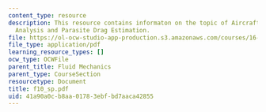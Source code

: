 ```yaml
---
content_type: resource
description: This resource contains informaton on the topic of Aircraft Performance
  Analysis and Parasite Drag Estimation.
file: https://ol-ocw-studio-app-production.s3.amazonaws.com/courses/16-01-unified-engineering-i-ii-iii-iv-fall-2005-spring-2006/41a90a0cb8aa01783ebfbd7aaca42855_f10_sp.pdf
file_type: application/pdf
learning_resource_types: []
ocw_type: OCWFile
parent_title: Fluid Mechanics
parent_type: CourseSection
resourcetype: Document
title: f10_sp.pdf
uid: 41a90a0c-b8aa-0178-3ebf-bd7aaca42855
---
```

